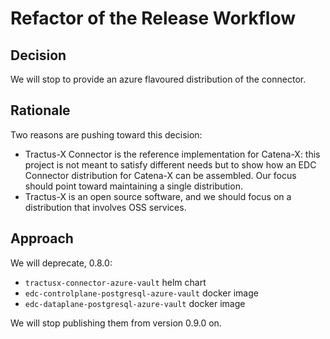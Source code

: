 # Refactor of the Release Workflow

## Decision

We will stop to provide an azure flavoured distribution of the connector.

## Rationale

Two reasons are pushing toward this decision:
- Tractus-X Connector is the reference implementation for Catena-X: this project is not meant to satisfy different needs
  but to show how an EDC Connector distribution for Catena-X can be assembled. Our focus should point toward maintaining
  a single distribution.
- Tractus-X is an open source software, and we should focus on a distribution that involves OSS services.

## Approach

We will deprecate, 0.8.0:
- `tractusx-connector-azure-vault` helm chart
- `edc-controlplane-postgresql-azure-vault` docker image
- `edc-dataplane-postgresql-azure-vault` docker image

We will stop publishing them from version 0.9.0 on.
